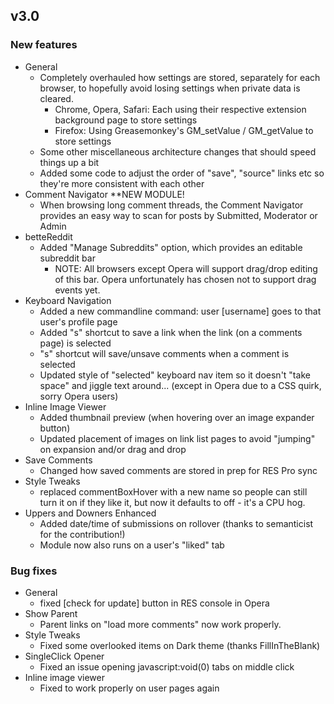 ## v3.0

### New features

- General
	- Completely overhauled how settings are stored, separately for each browser, to hopefully avoid losing settings when private data is cleared.
		- Chrome, Opera, Safari: Each using their respective extension background page to store settings
		- Firefox: Using Greasemonkey's GM_setValue / GM_getValue to store settings
	- Some other miscellaneous architecture changes that should speed things up a bit
	- Added some code to adjust the order of "save", "source" links etc so they're more consistent with each other
- Comment Navigator **NEW MODULE!
	- When browsing long comment threads, the Comment Navigator provides an easy way to scan for posts by Submitted, Moderator or Admin
- betteReddit
	- Added "Manage Subreddits" option, which provides an editable subreddit bar
		- NOTE: All browsers except Opera will support drag/drop editing of this bar.  Opera unfortunately has chosen not to support drag events yet.
- Keyboard Navigation
	- Added a new commandline command: user [username] goes to that user's profile page
	- Added "s" shortcut to save a link when the link (on a comments page) is selected
	- "s" shortcut will save/unsave comments when a comment is selected
	- Updated style of "selected" keyboard nav item so it doesn't "take space" and jiggle text around... (except in Opera due to a CSS quirk, sorry Opera users)
- Inline Image Viewer
	- Added thumbnail preview (when hovering over an image expander button)
	- Updated placement of images on link list pages to avoid "jumping" on expansion and/or drag and drop
- Save Comments
	- Changed how saved comments are stored in prep for RES Pro sync
- Style Tweaks
	- replaced commentBoxHover with a new name so people can still turn it on if they like it, but now it defaults to off - it's a CPU hog.
- Uppers and Downers Enhanced
	- Added date/time of submissions on rollover (thanks to semanticist for the contribution!)
	- Module now also runs on a user's "liked" tab

### Bug fixes

- General
	- fixed [check for update] button in RES console in Opera
- Show Parent
	- Parent links on "load more comments" now work properly.
- Style Tweaks
	- Fixed some overlooked items on Dark theme (thanks FillInTheBlank)
- SingleClick Opener
	- Fixed an issue opening javascript:void(0) tabs on middle click
- Inline image viewer
	- Fixed to work properly on user pages again

